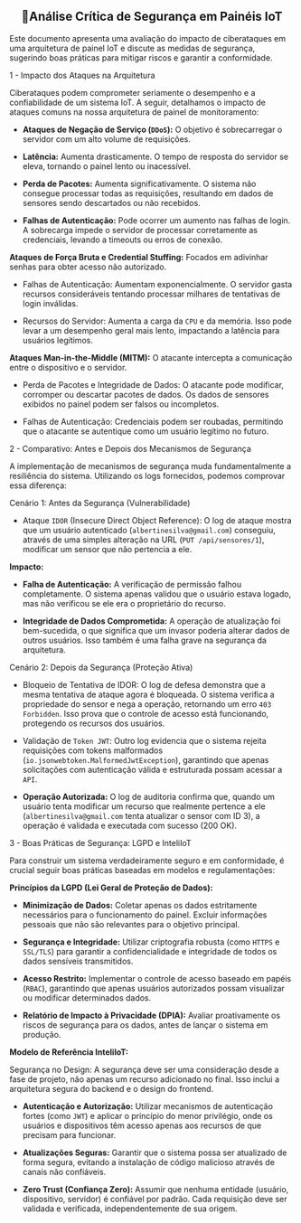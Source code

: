 <h2 align="center">🌾Análise Crítica de Segurança em Painéis IoT</h2>

Este documento apresenta uma avaliação do impacto de ciberataques em uma arquitetura de painel IoT e discute as medidas de segurança, sugerindo boas práticas para mitigar riscos e garantir a conformidade.

1 - Impacto dos Ataques na Arquitetura

Ciberataques podem comprometer seriamente o desempenho e a confiabilidade de um sistema IoT. A seguir, detalhamos o impacto de ataques comuns na nossa arquitetura de painel de monitoramento:

- **Ataques de Negação de Serviço (`DDoS`):** O objetivo é sobrecarregar o servidor com um alto volume de requisições.

- **Latência:** Aumenta drasticamente. O tempo de resposta do servidor se eleva, tornando o painel lento ou inacessível.

- **Perda de Pacotes:** Aumenta significativamente. O sistema não consegue processar todas as requisições, resultando em dados de sensores sendo descartados ou não recebidos.

- **Falhas de Autenticação:** Pode ocorrer um aumento nas falhas de login. A sobrecarga impede o servidor de processar corretamente as credenciais, levando a timeouts ou erros de conexão.

**Ataques de Força Bruta e Credential Stuffing:** Focados em adivinhar senhas para obter acesso não autorizado.

- Falhas de Autenticação: Aumentam exponencialmente. O servidor gasta recursos consideráveis tentando processar milhares de tentativas de login inválidas.

- Recursos do Servidor: Aumenta a carga da `CPU` e da memória. Isso pode levar a um desempenho geral mais lento, impactando a latência para usuários legítimos.

**Ataques Man-in-the-Middle (MITM):** O atacante intercepta a comunicação entre o dispositivo e o servidor.

- Perda de Pacotes e Integridade de Dados: O atacante pode modificar, corromper ou descartar pacotes de dados. Os dados de sensores exibidos no painel podem ser falsos ou incompletos.

- Falhas de Autenticação: Credenciais podem ser roubadas, permitindo que o atacante se autentique como um usuário legítimo no futuro.

2 - Comparativo: Antes e Depois dos Mecanismos de Segurança

A implementação de mecanismos de segurança muda fundamentalmente a resiliência do sistema. Utilizando os logs fornecidos, podemos comprovar essa diferença:

Cenário 1: Antes da Segurança (Vulnerabilidade)

- Ataque `IDOR` (Insecure Direct Object Reference): O log de ataque mostra que um usuário autenticado (`albertinesilva@gmail.com`) conseguiu, através de uma simples alteração na URL (`PUT /api/sensores/1`), modificar um sensor que não pertencia a ele.

**Impacto:**

- **Falha de Autenticação:** A verificação de permissão falhou completamente. O sistema apenas validou que o usuário estava logado, mas não verificou se ele era o proprietário do recurso.

- **Integridade de Dados Comprometida:** A operação de atualização foi bem-sucedida, o que significa que um invasor poderia alterar dados de outros usuários. Isso também é uma falha grave na segurança da arquitetura.

Cenário 2: Depois da Segurança (Proteção Ativa)

- Bloqueio de Tentativa de IDOR: O log de defesa demonstra que a mesma tentativa de ataque agora é bloqueada. O sistema verifica a propriedade do sensor e nega a operação, retornando um erro `403 Forbidden`. Isso prova que o controle de acesso está funcionando, protegendo os recursos dos usuários.

- Validação de `Token JWT`: Outro log evidencia que o sistema rejeita requisições com tokens malformados (`io.jsonwebtoken.MalformedJwtException`), garantindo que apenas solicitações com autenticação válida e estruturada possam acessar a `API`.

- **Operação Autorizada:** O log de auditoria confirma que, quando um usuário tenta modificar um recurso que realmente pertence a ele (`albertinesilva@gmail.com` tenta atualizar o sensor com ID 3), a operação é validada e executada com sucesso (200 OK).

3 - Boas Práticas de Segurança: LGPD e InteliIoT

Para construir um sistema verdadeiramente seguro e em conformidade, é crucial seguir boas práticas baseadas em modelos e regulamentações:

**Princípios da LGPD (Lei Geral de Proteção de Dados):**

- **Minimização de Dados:** Coletar apenas os dados estritamente necessários para o funcionamento do painel. Excluir informações pessoais que não são relevantes para o objetivo principal.

- **Segurança e Integridade:** Utilizar criptografia robusta (como `HTTPS` e `SSL/TLS`) para garantir a confidencialidade e integridade de todos os dados sensíveis transmitidos.

- **Acesso Restrito:** Implementar o controle de acesso baseado em papéis (`RBAC`), garantindo que apenas usuários autorizados possam visualizar ou modificar determinados dados.

- **Relatório de Impacto à Privacidade (DPIA):** Avaliar proativamente os riscos de segurança para os dados, antes de lançar o sistema em produção.

**Modelo de Referência InteliIoT:**

Segurança no Design: A segurança deve ser uma consideração desde a fase de projeto, não apenas um recurso adicionado no final. Isso inclui a arquitetura segura do backend e o design do frontend.

- **Autenticação e Autorização:** Utilizar mecanismos de autenticação fortes (como `JWT`) e aplicar o princípio do menor privilégio, onde os usuários e dispositivos têm acesso apenas aos recursos de que precisam para funcionar.

- **Atualizações Seguras:** Garantir que o sistema possa ser atualizado de forma segura, evitando a instalação de código malicioso através de canais não confiáveis.

- **Zero Trust (Confiança Zero):** Assumir que nenhuma entidade (usuário, dispositivo, servidor) é confiável por padrão. Cada requisição deve ser validada e verificada, independentemente de sua origem.
